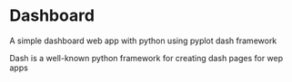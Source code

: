 # Dashboard
A simple dashboard web app with python using pyplot dash framework

Dash is a well-known python framework for creating dash pages for wep apps
